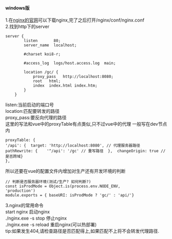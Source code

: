 #### windows版
1.在[nginx的官网](http://nginx.org/en/download.html)可以下载nginx,完了之后打开/nginx/conf/nginx.conf <br/>
2.找到http下的server

```
server {
        listen       80;
        server_name  localhost;

        #charset koi8-r;

        #access_log  logs/host.access.log  main;

        location /gc/ {
            proxy_pass   http://localhost:8080;
            root   html;
            index  index.html index.htm;
        }
    }
```
listen:当前启动的端口号<br/>
location:匹配要转发的路径<br/>
proxy_pass:要反向代理的路径<br/>
这里的写法和vue中的proxyTable有点类似,只不过vue中的代理
一般写在dev节点内
```
proxyTable: {  
'/api': {  target: 'http://localhost:8080', // 代理服务器路径  pathRewrite: {    '^/api': '/gc' // 重写路径  },  changeOrigin: true // 是否跨域}
},
```
所以还要在vue的配置文件内增加对生产还有开发环境的判断
```
// 判断是否服务器环境(测试/生产? 如何判断?)
const isProdMode = Object.is(process.env.NODE_ENV, 
'production')
module.exports = { baseURI: isProdMode ? 'gc/' : 'api/'}
```
3.nginx的常用命令<br/>
start nginx  启动nginx<br/>
./nginx.exe -s stop  停止nginx<br/>
./nginx.exe -s reload 重启nginx(可以热部署)<br/>
tip:如果发生404,请检查路径是否匹配得上,如果匹配不上将不会转发代理路径.
